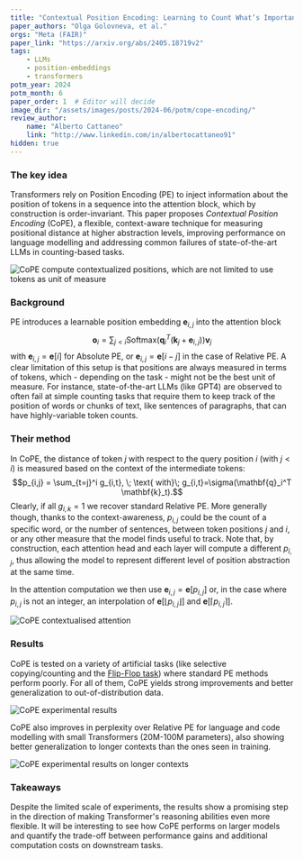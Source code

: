 ```yaml
---
title: "Contextual Position Encoding: Learning to Count What’s Important"
paper_authors: "Olga Golovneva, et al."
orgs: "Meta (FAIR)"
paper_link: "https://arxiv.org/abs/2405.18719v2"
tags:
    - LLMs
    - position-embeddings
    - transformers
potm_year: 2024
potm_month: 6
paper_order: 1  # Editor will decide
image_dir: "/assets/images/posts/2024-06/potm/cope-encoding/"
review_author:
    name: "Alberto Cattaneo"
    link: "http://www.linkedin.com/in/albertocattaneo91"
hidden: true
---
```


### The key idea

Transformers rely on Position Encoding (PE) to inject information about the position of tokens in a sequence into the attention block, which by construction is order-invariant. This paper proposes *Contextual Position Encoding* (CoPE), a flexible, context-aware technique for measuring positional distance at higher abstraction levels, improving performance on language modelling and addressing common failures of state-of-the-art LLMs in counting-based tasks.

<img src="{{ page.image_dir | append: 'cope_overview.png' | relative_url }}" alt="CoPE compute contextualized positions, which are not limited to use tokens as unit of measure">

### Background

PE introduces a learnable position embedding $\mathbf{e}_{i,j}$ into the attention block
$$ \mathbf{o}_i =  \sum_{j < i} \textrm{Softmax}(\mathbf{q}_i^T (\mathbf{k}_j + \mathbf{e}_{i,j})) \mathbf{v}_j$$
with $\mathbf{e}_{i,j} = \mathbf{e}[i]$ for Absolute PE, or $\mathbf{e}_{i,j} = \mathbf{e}[i - j]$ in the case of Relative PE. A clear limitation of this setup is that positions are always measured in terms of tokens, which - depending on the task - might not be the best unit of measure. For instance, state-of-the-art LLMs (like GPT4) are observed to often fail at simple counting tasks that require them to keep track of the position of words or chunks of text, like sentences of paragraphs, that can have highly-variable token counts.

### Their method

In CoPE, the distance of token $j$ with respect to the query position $i$ (with $j < i$) is measured based on the context of the intermediate tokens:
$$p_{i,j} = \sum_{t=j}^i g_{i,t}, \; \text{ with}\; g_{i,t}=\sigma(\mathbf{q}_i^T \mathbf{k}_t).$$
Clearly, if all $g_{i,k} = 1$ we recover standard Relative PE. More generally though, thanks to the context-awareness, $p_{i,j}$ could be the count of a specific word, or the number of sentences, between token positions $j$ and $i$, or any other measure that the model finds useful to track. Note that, by construction, each attention head and each layer will compute a different $p_{i,j}$, thus allowing the model to represent different level of position abstraction at the same time.

In the attention computation we then use $\mathbf{e}_{i,j} = \mathbf{e}[p_{i,j}]$ or, in the case where $p_{i,j}$ is not an integer, an interpolation of $\mathbf{e}[\lfloor p_{i,j} \rfloor]$ and $\mathbf{e}[\lceil p_{i,j} \rceil]$.

<img src="{{ page.image_dir | append: 'cope_contextualised_attention.png' | relative_url }}" alt="CoPE contextualised attention">

### Results

CoPE is tested on a variety of artificial tasks (like selective copying/counting and the [Flip-Flop task](https://arxiv.org/abs/2306.00946)) where standard PE methods perform poorly. For all of them, CoPE yields strong improvements and better generalization to out-of-distribution data. 

<img src="{{ page.image_dir | append: 'cope_results.png' | relative_url }}" alt="CoPE experimental results">

CoPE also improves in perplexity over Relative PE for language and code modelling with small Transformers (20M-100M parameters), also showing better generalization to longer contexts than the ones seen in training.

<img src="{{ page.image_dir | append: 'cope_ppl.png' | relative_url }}" alt="CoPE experimental results on longer contexts">

### Takeaways

Despite the limited scale of experiments, the results show a promising step in the direction of making Transformer's reasoning abilities even more flexible. It will be interesting to see how CoPE performs on larger models and quantify the trade-off between performance gains and additional computation costs on downstream tasks. 
